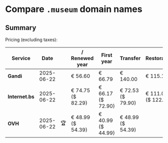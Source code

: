 # Compare `.museum` domain names

## Summary

Pricing (excluding taxes):

| Service | Date |  | / Renewed year | First year | Transfer | Restoration |
|--|--|--|--|--|--|--|
| **Gandi** | 2025-06-22 |  | € 56.60 | € 66.79 | € 140.00 | € 115.15 |
| **Internet.bs** | 2025-06-22 |  | € 74.75<br>($ 82.29) | € 66.17<br>($ 72.90) | € 72.53<br>($ 79.90) | € 111.05<br>($ 122.29) |
| **OVH** | 2025-06-22 | 🏆 | € 48.99<br>($ 54.39) | € 40.99<br>($ 44.99) | € 48.99<br>($ 54.39) |  |
